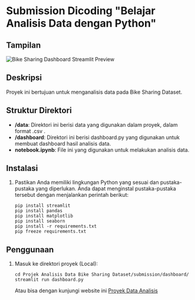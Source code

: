# Submission Dicoding "Belajar Analisis Data dengan Python"

## Tampilan
![Bike Sharing Dashboard Streamlit Preview]()

## Deskripsi

Proyek ini bertujuan untuk menganalisis data pada Bike Sharing Dataset.

## Struktur Direktori

- **/data**: Direktori ini berisi data yang digunakan dalam proyek, dalam format .csv .
- **/dashboard**: Direktori ini berisi dashboard.py yang digunakan untuk membuat dashboard hasil analisis data.
- **notebook.ipynb**: File ini yang digunakan untuk melakukan analisis data.

## Instalasi

1. Pastikan Anda memiliki lingkungan Python yang sesuai dan pustaka-pustaka yang diperlukan. Anda dapat menginstal pustaka-pustaka tersebut dengan menjalankan perintah berikut:

    ```shell
    pip install streamlit
    pip install pandas
    pip install matplotlib
    pip install seaborn
    pip install -r requirements.txt
    pip freeze requirements.txt
    ```

## Penggunaan
1. Masuk ke direktori proyek (Local):

    ```shell
    cd Projek Analisis Data Bike Sharing Dataset/submission/dashboard/
    streamlit run dashboard.py
    ```
    Atau bisa dengan kunjungi website ini [Proyek Data Analisis](https://bike-sharing-ariniamsr.streamlit.app/)
